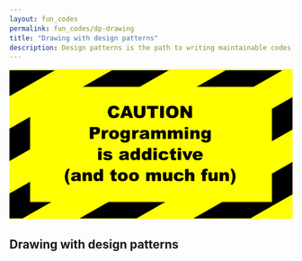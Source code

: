 ```yaml
---
layout: fun_codes
permalink: fun_codes/dp-drawing
title: "Drawing with design patterns"
description: Design patterns is the path to writing maintainable codes. See this wonderful example of design pattern usage.
---
```


<img class="pic" alt="Programming caution" src="/img/fun_codes/caution.png">

## Drawing with design patterns

